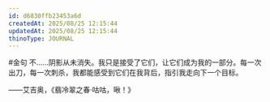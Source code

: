 ```yaml
---
id: d6830ffb23453a6d
createdAt: 2025/08/25 12:15:44
updatedAt: 2025/08/25 12:15:44
thinoType: JOURNAL
---
```

#金句 不……阴影从未消失。我只是接受了它们，让它们成为我的一部分。每一次出刀，每一次刺杀，我都能感受到它们在我背后，指引我走向下一个目标。

——艾吉奥，《翡冷翠之春·咕咕，啾！》